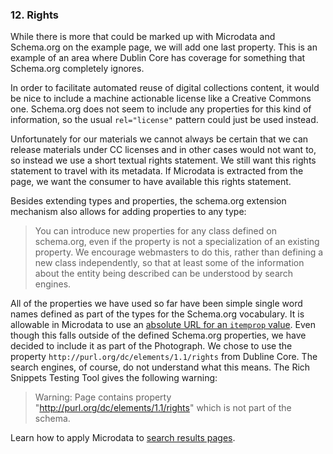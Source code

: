 ### 12. Rights

While there is more that could be marked up with Microdata and Schema.org on 
the example page, we will add one last property. This is an example of an area
where Dublin Core has coverage for something that Schema.org completely
ignores.

In order to facilitate
automated reuse of digital collections content, it would be nice to include
a machine actionable license like a Creative Commons one. Schema.org does not
seem to include any properties for this kind of information, so the usual
`rel="license"` pattern could just be used instead. 

Unfortunately for our materials we cannot always be certain that we can release
materials under CC licenses and in other cases would not want to, 
so instead we use a short textual rights statement. We still want this rights
statement to travel with its metadata. If Microdata is extracted from the page, 
we want the consumer to have available this rights statement. 

Besides extending types and properties, the schema.org extension mechanism
also allows for adding properties to any type:

> You can introduce new properties for any class defined on schema.org, even if 
> the property is not a specialization of an existing property. We encourage 
> webmasters to do this, rather than defining a new class independently, so that 
> at least some of the information about the entity being described can be 
> understood by search engines.

All of the properties we have used so far have been simple single word
names defined
as part of the types for the Schema.org vocabulary. It is allowable in Microdata
to use an [absolute URL for an `itemprop` value](http://www.whatwg.org/specs/web-apps/current-work/multipage/microdata.html#names:-the-itemprop-attribute).
Even though this falls outside of the defined Schema.org properties, we have
decided to include it as part of the Photograph. We chose to use the property 
`http://purl.org/dc/elements/1.1/rights` from Dubline Core. The search engines,
of course, do not understand what this means. The Rich Snippets
Testing Tool gives the following warning:

> Warning: Page contains property "http://purl.org/dc/elements/1.1/rights" 
> which is not part of the schema.

Learn how to apply Microdata to [search results pages](/steps/13.html).
